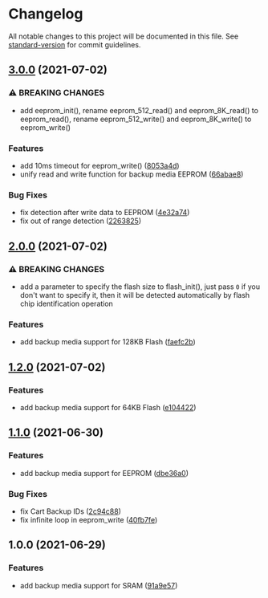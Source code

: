# Changelog

All notable changes to this project will be documented in this file. See [standard-version](https://github.com/conventional-changelog/standard-version) for commit guidelines.

## [3.0.0](https://github.com/laqieer/libsavgba/compare/v2.0.0...v3.0.0) (2021-07-02)


### ⚠ BREAKING CHANGES

* add eeprom_init(), rename eeprom_512_read() and eeprom_8K_read() to eeprom_read(),
rename eeprom_512_write() and eeprom_8K_write() to eeprom_write()

### Features

* add 10ms timeout for eeprom_write() ([8053a4d](https://github.com/laqieer/libsavgba/commit/8053a4dced8fc0b5c010f3be756ce10c1bd7916a))
* unify read and write function for backup media EEPROM ([66abae8](https://github.com/laqieer/libsavgba/commit/66abae8995703028ab3aac52dbeb02c6f43136be))


### Bug Fixes

* fix detection after write data to EEPROM ([4e32a74](https://github.com/laqieer/libsavgba/commit/4e32a746f7c1c3e6251dd8552cc808444dee218f))
* fix out of range detection ([2263825](https://github.com/laqieer/libsavgba/commit/2263825591d1e7edb0f2c7ef8c6227a7282871b8))

## [2.0.0](https://github.com/laqieer/libsavgba/compare/v1.2.0...v2.0.0) (2021-07-02)


### ⚠ BREAKING CHANGES

* add a parameter to specify the flash size to flash_init(), just pass `0` if you
don't want to specify it, then it will be detected automatically by flash chip identification
operation

### Features

* add backup media support for 128KB Flash ([faefc2b](https://github.com/laqieer/libsavgba/commit/faefc2bcdf0586a17affb70fb2ad4587faf6d432))

## [1.2.0](https://github.com/laqieer/libsavgba/compare/v1.1.0...v1.2.0) (2021-07-02)


### Features

* add backup media support for 64KB Flash ([e104422](https://github.com/laqieer/libsavgba/commit/e10442283b73391c42d1b8edf57650e5b23f8c83))

## [1.1.0](https://github.com/laqieer/libsavgba/compare/v1.0.0...v1.1.0) (2021-06-30)


### Features

* add backup media support for EEPROM ([dbe36a0](https://github.com/laqieer/libsavgba/commit/dbe36a016beed6340475e4e21bd332a1bd642a9a))


### Bug Fixes

* fix Cart Backup IDs ([2c94c88](https://github.com/laqieer/libsavgba/commit/2c94c88cc657d59ea1ee7e621569f4ea224b768f))
* fix infinite loop in eeprom_write ([40fb7fe](https://github.com/laqieer/libsavgba/commit/40fb7fe3aac921a0eab94fde70441e13d411e04b))

## 1.0.0 (2021-06-29)


### Features

* add backup media support for SRAM ([91a9e57](https://github.com/laqieer/libsavgba/commit/91a9e57b3d1fecd1d1af731d7764e2e739adab9c))
